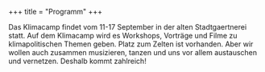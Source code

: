 +++
title = "Programm"
+++

Das Klimacamp findet vom 11-17 September in der alten Stadtgaertnerei statt. Auf dem Klimacamp wird es Workshops, Vorträge und Filme zu klimapolitischen Themen geben. Platz zum Zelten ist vorhanden. Aber wir wollen auch zusammen musizieren, tanzen und uns vor allem austauschen und vernetzen. Deshalb kommt zahlreich!
